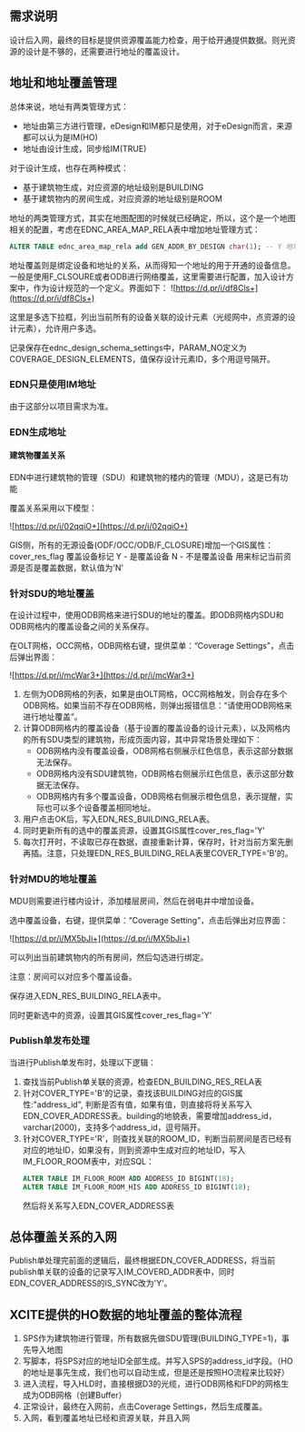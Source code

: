 ## 需求说明

设计后入网，最终的目标是提供资源覆盖能力检查，用于给开通提供数据。则光资源的设计是不够的，还需要进行地址的覆盖设计。

## 地址和地址覆盖管理

总体来说，地址有两类管理方式：
* 地址由第三方进行管理，eDesign和IM都只是使用，对于eDesign而言，来源都可以认为是IM(HO)
* 地址由设计生成，同步给IM(TRUE)

对于设计生成，也存在两种模式：
* 基于建筑物生成，对应资源的地址级别是BUILDING
* 基于建筑物内的房间生成，对应资源的地址级别是ROOM

地址的两类管理方式，其实在地图配图的时候就已经确定，所以，这个是一个地图相关的配置，考虑在EDNC_AREA_MAP_RELA表中增加地址管理方式：
```SQL
ALTER TABLE ednc_area_map_rela add GEN_ADDR_BY_DESIGN char(1); -- Y 地址由EDN生成 N 地址由IM生成
```

地址覆盖则是绑定设备和地址的关系，从而得知一个地址的用于开通的设备信息。一般是使用F_CLSOURE或者ODB进行网络覆盖，这里需要进行配置，加入设计方案中，作为设计规范的一个定义。界面如下：
![https://d.pr/i/df8Cls+](https://d.pr/i/df8Cls+)

这里是多选下拉框，列出当前所有的设备关联的设计元素（光缆网中，点资源的设计元素），允许用户多选。

记录保存在ednc_design_schema_settings中，PARAM_NO定义为COVERAGE_DESIGN_ELEMENTS，值保存设计元素ID，多个用逗号隔开。

### EDN只是使用IM地址

由于这部分以项目需求为准。

### EDN生成地址

#### 建筑物覆盖关系

EDN中进行建筑物的管理（SDU）和建筑物的楼内的管理（MDU），这是已有功能

覆盖关系采用以下模型：

![https://d.pr/i/02qqiO+](https://d.pr/i/02qqiO+)

GIS侧，所有的无源设备(ODF/OCC/ODB/F_CLOSURE)增加一个GIS属性：
cover_res_flag 覆盖设备标记 Y - 是覆盖设备 N - 不是覆盖设备
用来标记当前资源是否是覆盖数据，默认值为'N'
### 针对SDU的地址覆盖

在设计过程中，使用ODB网格来进行SDU的地址的覆盖。即ODB网格内SDU和ODB网格内的覆盖设备之间的关系保存。

在OLT网格，OCC网格，ODB网格右键，提供菜单：“Coverage Settings”，点击后弹出界面：

![https://d.pr/i/mcWar3+](https://d.pr/i/mcWar3+)
1. 左侧为ODB网格的列表，如果是由OLT网格，OCC网格触发，则会存在多个ODB网格。如果当前不存在ODB网格，则弹出报错信息：“请使用ODB网格来进行地址覆盖”。
2. 计算ODB网格内的覆盖设备（基于设置的覆盖设备的设计元素），以及网格内的所有SDU类型的建筑物，形成页面内容，其中异常场景处理如下：
	* ODB网格内没有覆盖设备，ODB网格右侧展示红色信息，表示这部分数据无法保存。
	* ODB网格内没有SDU建筑物，ODB网格右侧展示红色信息，表示这部分数据无法保存。
	* ODB网格内有多个覆盖设备，ODB网格右侧展示橙色信息，表示提醒，实际也可以多个设备覆盖相同地址。
3. 用户点击OK后，写入EDN_RES_BUILDING_RELA表。
4. 同时更新所有的选中的覆盖资源，设置其GIS属性cover_res_flag='Y'
5. 每次打开时，不读取已存在数据，直接重新计算，保存时，针对当前方案先删再插。注意，只处理EDN_RES_BUILDING_RELA表里COVER_TYPE='B'的。

### 针对MDU的地址覆盖
MDU则需要进行楼内设计，添加楼层房间，然后在弱电井中增加设备。

选中覆盖设备，右键，提供菜单：“Coverage Setting”，点击后弹出对应界面：

![https://d.pr/i/MX5bJi+](https://d.pr/i/MX5bJi+)


可以列出当前建筑物内的所有房间，然后勾选进行绑定。

注意：房间可以对应多个覆盖设备。

保存进入EDN_RES_BUILDING_RELA表中。

同时更新选中的资源，设置其GIS属性cover_res_flag='Y'

### Publish单发布处理
当进行Publish单发布时，处理以下逻辑：

1. 查找当前Publish单关联的资源，检查EDN_BUILDING_RES_RELA表
2. 针对COVER_TYPE='B'的记录，查找该BUILDING对应的GIS属性:"address_id", 判断是否有值，如果有值，则直接将将关系写入EDN_COVER_ADDRESS表。building的地貌表，需要增加address_id，varchar(2000)，支持多个address_id，逗号隔开。
3. 针对COVER_TYPE='R'，则查找关联的ROOM_ID，判断当前房间是否已经有对应的地址ID，如果没有，则到资源中生成对应的地址ID，写入IM_FLOOR_ROOM表中，对应SQL：
	```SQL
	ALTER TABLE IM_FLOOR_ROOM ADD ADDRESS_ID BIGINT(18);
	ALTER TABLE IM_FLOOR_ROOM_HIS ADD ADDRESS_ID BIGINT(18);
	```
	然后将关系写入EDN_COVER_ADDRESS表

## 总体覆盖关系的入网

Publish单处理完前面的逻辑后，最终根据EDN_COVER_ADDRESS，将当前publish单关联的设备的记录写入IM_COVERD_ADDR表中，同时EDN_COVER_ADDRESS的IS_SYNC改为'Y'。


## XCITE提供的HO数据的地址覆盖的整体流程

1. SPS作为建筑物进行管理，所有数据先做SDU管理(BUILDING_TYPE=1)，事先导入地图
2. 写脚本，将SPS对应的地址ID全部生成。并写入SPS的address_id字段。（HO的地址是事先生成，我们也可以自动生成，但是还是按照HO流程来比较好）
3. 进入流程，导入HLD时，直接根据D3的光缆，进行ODB网格和FDP的网格生成为ODB网格（创建Buffer）
4. 正常设计，最终在入网前，点击Coverage Settings，然后生成覆盖。
5. 入网，看到覆盖地址已经和资源关联，并且入网